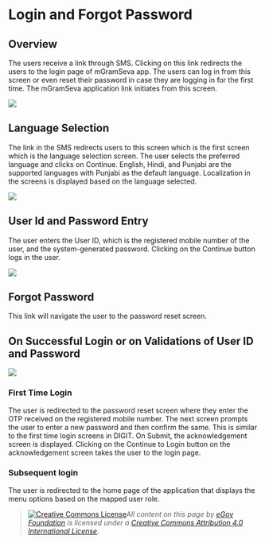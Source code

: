 # Login and Forgot Password

## Overview

The users receive a link through SMS. Clicking on this link redirects the users to the login page of mGramSeva app. The users can log in from this screen or even reset their password in case they are logging in for the first time. The mGramSeva application link initiates from this screen.

![](<../../../.gitbook/assets/image (4).png>)

## **Language Selection**

The link in the SMS redirects users to this screen which is the first screen which is the language selection screen. The user selects the preferred language and clicks on Continue. English, Hindi, and Punjabi are the supported languages with Punjabi as the default language. Localization in the screens is displayed based on the language selected.

![](<../../../.gitbook/assets/image (1) (1).png>)

## **User Id and Password Entry**&#x20;

The user enters the User ID, which is the registered mobile number of the user, and the system-generated password. Clicking on the Continue button logs in the user.

![](<../../../.gitbook/assets/image (2) (1).png>)

## **Forgot Password**

This link will navigate the user to the password reset screen.

## **On Successful Login or on Validations of User ID and Password**

![](<../../../.gitbook/assets/image (38).png>)

### **First Time Login**

The user is redirected to the password reset screen where they enter the OTP received on the registered mobile number. The next screen prompts the user to enter a new password and then confirm the same. This is similar to the first time login screens in DIGIT. On Submit, the acknowledgement screen is displayed. Clicking on the Continue to Login button on the acknowledgement screen takes the user to the login page.

### **Subsequent login**&#x20;

The user is redirected to the home page of the application that displays the menu options based on the mapped user role.

> [![Creative Commons License](https://i.creativecommons.org/l/by/4.0/80x15.png)_​_](http://creativecommons.org/licenses/by/4.0/)_All content on this page by_ [_eGov Foundation_](https://egov.org.in/) _is licensed under a_ [_Creative Commons Attribution 4.0 International License_](http://creativecommons.org/licenses/by/4.0/)_._

